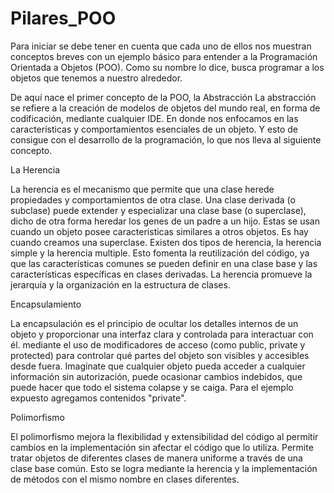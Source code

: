 # Pilares_POO
Para iniciar se debe tener en cuenta que cada uno de ellos nos muestran conceptos breves con un ejemplo básico para 
entender a la Programación Orientada a Objetos (POO). Como su nombre lo dice, busca programar a los objetos que tenemos 
a nuestro alrededor.

De aquí nace el primer concepto de la POO, la Abstracción La abstracción se refiere a la creación de modelos de objetos 
del mundo real, en forma de codificación, mediante cualquier IDE. En donde nos enfocamos en las características y 
comportamientos esenciales de un objeto. Y esto de consigue con el desarrollo de la programación, lo que nos lleva al 
siguiente concepto.

La Herencia

La herencia es el mecanismo que permite que una clase herede propiedades y comportamientos de otra clase. Una clase 
derivada (o subclase) puede extender y especializar una clase base (o superclase), dicho de otra forma heredar los 
genes de un padre a un hijo. Estas se usan cuando un objeto posee caracteristicas similares a otros objetos. Es hay 
cuando creamos una superclase. Existen dos tipos de herencia, la herencia simple y la herencia multiple.
Esto fomenta la reutilización del código, ya que las características comunes se pueden definir en una clase base y las 
características específicas en clases derivadas. La herencia promueve la jerarquía y la organización en la estructura 
de clases.

Encapsulamiento 

La encapsulación es el principio de ocultar los detalles internos de un objeto y proporcionar una interfaz clara y 
controlada para interactuar con él. mediante el uso de modificadores de acceso (como public, private y protected) para 
controlar qué partes del objeto son visibles y accesibles desde fuera. Imagínate que cualquier objeto pueda acceder a 
cualquier información sin autorización, puede ocasionar cambios indebidos, que puede hacer que todo el sistema colapse 
y se caiga. Para el ejemplo expuesto agregamos contenidos "private". 

Polimorfismo

El polimorfismo mejora la flexibilidad y extensibilidad del código al permitir cambios en la implementación sin afectar 
el código que lo utiliza. Permite tratar objetos de diferentes clases de manera uniforme a través de una clase base 
común. Esto se logra mediante la herencia y la implementación de métodos con el mismo nombre en clases diferentes.